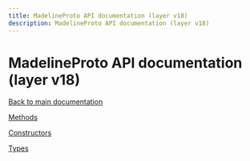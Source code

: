 ```yaml
---
title: MadelineProto API documentation (layer v18)
description: MadelineProto API documentation (layer v18)
---
```

# MadelineProto API documentation (layer v18)  

[Back to main documentation](..)  


[Methods](methods/)

[Constructors](constructors/)

[Types](types/)